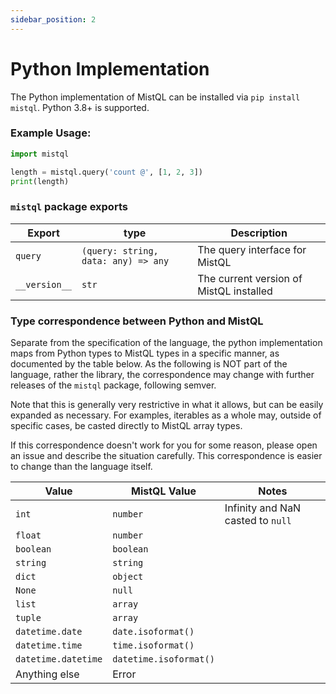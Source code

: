 ```yaml
---
sidebar_position: 2
---
```


# Python Implementation

The Python implementation of MistQL can be installed via `pip install mistql`. Python 3.8+ is supported.

### Example Usage:

```py
import mistql

length = mistql.query('count @', [1, 2, 3])
print(length)
```

### `mistql` package exports

| Export | type | Description |
|---|---|---|
| `query` | `(query: string, data: any) => any` | The query interface for MistQL | 
| `__version__` | `str` | The current version of MistQL installed | 


### Type correspondence between Python and MistQL
Separate from the specification of the language, the python implementation maps from
Python types to MistQL types in a specific manner, as documented by the table below. As
the following is NOT part of the language, rather the library, the correspondence
may change with further releases of the `mistql` package, following semver.

Note that this is generally very restrictive in what it allows, but 
can be easily expanded as necessary. For examples, iterables as a whole may, outside of 
specific cases, be casted directly to MistQL array types.

If this correspondence doesn't work for you for some reason, please open an issue and
describe the situation carefully. This correspondence is easier to change than the language
itself.

| Value | MistQL Value | Notes |
|---|---|---|
| `int` | `number` | Infinity and NaN casted to `null` |
| `float` | `number` | |
| `boolean` | `boolean` | |
| `string` | `string` | |
| `dict` | `object` | |
| `None` | `null` | |
| `list` | `array` | |
| `tuple` | `array` | |
| `datetime.date` | `date.isoformat()` | |
| `datetime.time` | `time.isoformat()` | |
| `datetime.datetime` | `datetime.isoformat()` | |
| Anything else | Error | |

